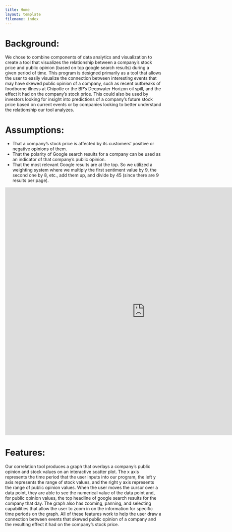 ```yaml
---
title: Home
layout: template
filename: index
---
```


# Background:
We chose to combine components of data analytics and visualization to create a tool that visualizes the relationship between a company’s stock price and public opinion (based on top google search results) during a given period of time. This program is designed primarily as a tool that allows the user to easily visualize the connection between interesting events that may have skewed public opinion of a company, such as recent outbreaks of foodborne illness at Chipotle or the BP’s Deepwater Horizon oil spill, and the effect it had on the company’s stock price. This could also be used by investors looking for insight into predictions of a company’s future stock price based on current events or by companies looking to better understand the relationship our tool analyzes.

# Assumptions:
- That a company’s stock price is affected by its customers’ positive or negative opinions of them. 
- That the polarity of Google search results for a company can be used as an indicator of that company’s public opinion.
- That the most relevant Google results are at the top. So we utilized a weighting system where we multiply the first sentiment value by 9, the second one by 8, etc., add them up, and divide by 45 (since there are 9 results per page).

<iframe width="900" height="800" frameborder="0" scrolling="no" src="https://plot.ly/~umadesai/18.embed?autosize=True&link=false&modebar=false&width=100%"></iframe>

# Features:
Our correlation tool produces a graph that overlays a company’s public opinion and stock values on an interactive scatter plot. The x axis represents the time period that the user inputs into our program, the left y axis represents the range of stock values, and the right y axis represents the range of public opinion values. When the user moves the cursor over a data point, they are able to see the numerical value of the data point and, for public opinion values, the top headline of google search results for the company that day. The graph also has zooming, panning, and selecting capabilities that allow the user to zoom in on the information for specific time periods on the graph. All of these features work to help the user draw a connection between events that skewed public opinion of a company and the resulting effect it had on the company’s stock price.